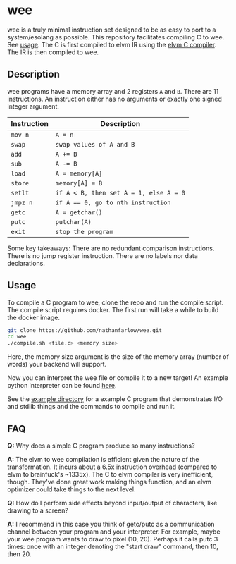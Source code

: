 # wee

wee is a truly minimal instruction set designed to be as easy to port to a system/esolang as possible. This repository facilitates compiling C to wee. See [usage](#usage). The C is first compiled to elvm IR using the [elvm C compiler](https://github.com/shinh/elvm). The IR is then compiled to wee.

## Description
wee programs have a memory array and 2 registers `A` and `B`. There are 11 instructions. An instruction either has no arguments or exactly one signed integer argument.

| Instruction   | Description |
| ------------- | ----------- |
| `mov n`       | `A = n` |
| `swap`        | `swap values of A and B` |
| `add`         | `A += B` |
| `sub`         | `A -= B` |
| `load`        | `A = memory[A]` |
| `store`       | `memory[A] = B` |
| `setlt`       | `if A < B, then set A = 1, else A = 0` |
| `jmpz n`      | `if A == 0, go to nth instruction` |
| `getc`        | `A = getchar()` |
| `putc`        | `putchar(A)` |
| `exit`        | `stop the program` |

Some key takeaways: There are no redundant comparison instructions. There is no jump register instruction. There are no labels nor data declarations. 

## Usage
To compile a C program to wee, clone the repo and run the compile script. The compile script requires docker. The first run will take a while to build the docker image.
```bash
git clone https://github.com/nathanfarlow/wee.git
cd wee
./compile.sh <file.c> <memory size>
```
Here, the memory size argument is the size of the memory array (number of words) your backend will support.

Now you can interpret the wee file or compile it to a new target! An example python interpreter can be found [here](https://github.com/nathanfarlow/wee/tree/main/interpreter.py).

See the [example directory](https://github.com/nathanfarlow/wee/tree/main/example) for a example C program that demonstrates I/O and stdlib things and the commands to compile and run it.

## FAQ
**Q:** Why does a simple C program produce so many instructions?

**A:** The elvm to wee compilation is efficient given the nature of the transformation. It incurs about a 6.5x instruction overhead (compared to elvm to brainfuck's ~1335x). The C to elvm compiler is very inefficient, though. They've done great work making things function, and an elvm optimizer could take things to the next level.

**Q:** How do I perform side effects beyond input/output of characters, like drawing to a screen?

**A:** I recommend in this case you think of getc/putc as a communication channel between your program and your interpreter. For example, maybe your wee program wants to draw to pixel (10, 20). Perhaps it calls putc 3 times: once with an integer denoting the "start draw" command, then 10, then 20.
